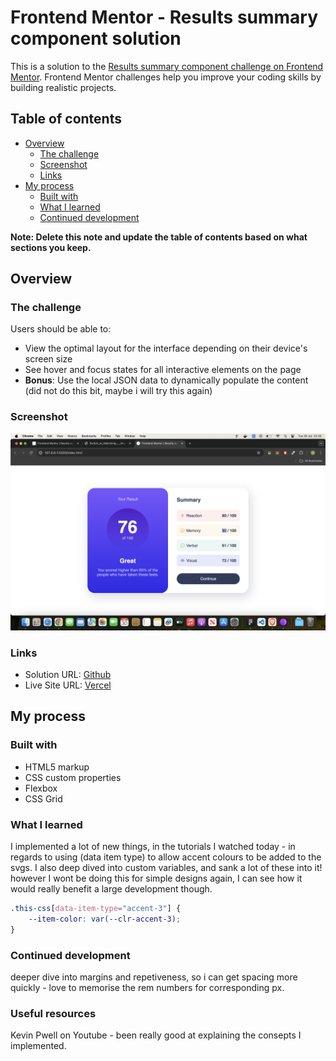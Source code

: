# Frontend Mentor - Results summary component solution

This is a solution to the [Results summary component challenge on Frontend Mentor](https://www.frontendmentor.io/challenges/results-summary-component-CE_K6s0maV). Frontend Mentor challenges help you improve your coding skills by building realistic projects. 

## Table of contents

- [Overview](#overview)
  - [The challenge](#the-challenge)
  - [Screenshot](#screenshot)
  - [Links](#links)
- [My process](#my-process)
  - [Built with](#built-with)
  - [What I learned](#what-i-learned)
  - [Continued development](#continued-development)
 
**Note: Delete this note and update the table of contents based on what sections you keep.**

## Overview

### The challenge

Users should be able to:

- View the optimal layout for the interface depending on their device's screen size
- See hover and focus states for all interactive elements on the page
- **Bonus**: Use the local JSON data to dynamically populate the content
(did not do this bit, maybe i will try this again)

### Screenshot

![](./screenshot.jpg)

### Links

- Solution URL: [Github](https://github.com/Sharky83/frontend-mentour-challenges/tree/main/html-css/results-summary-component)
- Live Site URL: [Vercel](https://frontend-mentour-challenges.vercel.app/html-css/results-summary-component/)

## My process

### Built with

- HTML5 markup
- CSS custom properties
- Flexbox
- CSS Grid


### What I learned

I implemented a lot of new things, in the tutorials I watched today - in regards to using (data item type) to allow accent colours to be added to the svgs.  I also deep dived into custom variables, and sank a lot of these into it! however I wont be doing this for simple designs again, I can see how it would really benefit a large development though.


```css
.this-css[data-item-type="accent-3"] {
    --item-color: var(--clr-accent-3);
}

```


### Continued development

deeper dive into margins and repetiveness, so i can get spacing more quickly - love to memorise the rem numbers for corresponding px.

### Useful resources

Kevin Pwell on Youtube - been really good at explaining the consepts I implemented.
